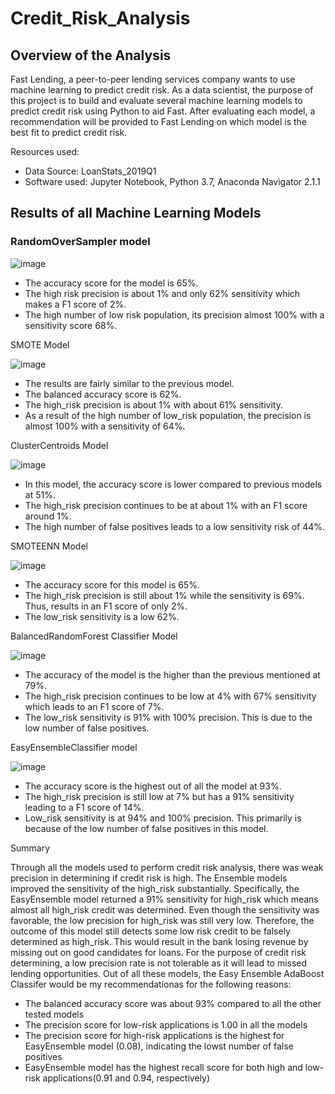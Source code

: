 # Credit_Risk_Analysis

## Overview of the Analysis

Fast Lending, a peer-to-peer lending services company wants to use machine learning to predict credit risk. As a data scientist, the purpose of this project is to build and evaluate several machine learning models to predict credit risk using Python to aid Fast. After evaluating each model, a recommendation will be provided to Fast Lending on which model is the best fit to predict credit risk.

Resources used:
* Data Source: LoanStats_2019Q1
* Software used: Jupyter Notebook, Python 3.7, Anaconda Navigator 2.1.1


## Results of all Machine Learning Models

### RandomOverSampler model

![image](https://user-images.githubusercontent.com/96553992/167510525-ac6c2fc1-8a2f-429d-8bee-06475dd8bd82.png)

* The accuracy score for the model is 65%.
* The high risk precision is about 1% and only 62% sensitivity which makes a F1 score of 2%.
* The high number of low risk population, its precision almost 100% with a sensitivity score 68%.

SMOTE Model

![image](https://user-images.githubusercontent.com/96553992/167732926-deedc72e-7b2e-4e49-a8cd-d43629913f67.png)

* The results are fairly similar to the previous model.
* The balanced accuracy score is 62%.
* The high_risk precision is about 1% with about 61% sensitivity.
* As a result of the high number of low_risk population, the precision is almost 100% with a sensitivity of 64%.

ClusterCentroids Model

![image](https://user-images.githubusercontent.com/96553992/167737587-c0e43a49-dac2-4743-aa6c-7dc36c9dcb57.png)

* In this model, the accuracy score is lower compared to previous models at 51%.
* The high_risk precision continues to be at about 1% with an F1 score around 1%.
* The high number of false positives leads to a low sensitivity risk of 44%.


SMOTEENN Model

![image](https://user-images.githubusercontent.com/96553992/167738819-a8f0e95a-fb7a-4358-b107-1ca7f69657c4.png)

* The accuracy score for this model is 65%.
* The high_risk precision is still about 1% while the sensitivity is 69%. Thus, results in an F1 score of only 2%.
* The low_risk sensitivity is a low 62%.

BalancedRandomForest Classifier Model

![image](https://user-images.githubusercontent.com/96553992/167740200-b6bb3bc0-b742-4898-97c6-3b19a44a7f3e.png)

* The accuracy of the model is the higher than the previous mentioned at 79%.
* The high_risk precision continues to be low at 4%  with 67% sensitivity which leads to an F1 score of 7%.
* The low_risk sensitivity is 91% with 100% precision. This is due to the low number of false positives.

EasyEnsembleClassifier model

![image](https://user-images.githubusercontent.com/96553992/167740960-8692d0c0-7e48-4fe1-8cc4-0a61224797bd.png)

* The accuracy score is the highest out of all the model at 93%.
* The high_risk precision is still low at 7% but has a 91% sensitivity leading to a F1 score of 14%.
* Low_risk sensitivity is at 94% and 100% precision. This primarily is because of the low number of false positives in this model.


Summary

Through all the models used to perform credit risk analysis, there was weak precision in determining if credit risk is high. The Ensemble models improved the sensitivity of the high_risk substantially. Specifically, the EasyEnsemble model returned a 91% sensitivity for high_risk which means almost all high_risk credit was determined. Even though the sensitivity was favorable, the low precision for high_risk was still very low. Therefore, the outcome of this model still detects some low risk credit to be falsely determined as high_risk. This would result in the bank losing revenue by missing out on good candidates for loans. For the purpose of credit risk determining, a low precision rate is not tolerable as it will lead to missed lending opportunities. Out of all these models, the Easy Ensemble AdaBoost Classifer would be my recommendationas for the following reasons:

  * The balanced accuracy score was about 93% compared to all the other tested models
  * The precision score for low-risk applications is 1.00 in all the models 
  * The precision score for high-risk applications is the highest for EasyEnsemble model (0.08), indicating the lowst number of false positives
  * EasyEnsemble model has the highest recall score for both high and low-risk applications(0.91 and 0.94, respectively)


